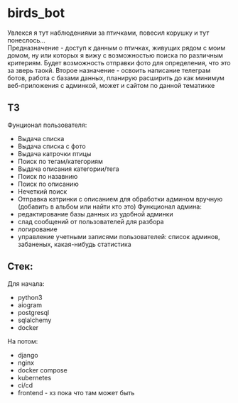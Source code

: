 # birds_bot
Увлекся я тут наблюдениями за птичками, повесил корушку и тут понеслось...   
Предназначение - доступ к данным о птичках, живущих рядом с моим домом, ну или которых я вижу с возможностью поиска по различным критериям.
Будет возможность отправки фото для определения, что это за зверь таокй.
Второе назначение - освоить написание телеграм ботов, работа с базами данных, планирую расширить до как минимум веб-приложения с админкой, может и сайтом по данной тематикке

## ТЗ
Фунционал пользователя:
- Выдача списка
- Выдача списка с фото
- Выдача катрочки птицы
- Поиск по тегам/категориям
- Выдача описания категории/тега
- Поиск по назавнию
- Поиск по описанию
- Нечеткий поиск
- Отправка катринки с описанием для обработки админом вручную (добавить в альбом или найти кто это)
Функционал админа:
- редактирование базы данных из удобной админки
- слад сообщений от пользователей для разбора
- логирование
- управление учетными записями пользователей:
  список админов, забаненых, какая-нибудь статистика


## Стек:
Для начала:   
- python3
- aiogram
- postgresql
- sqlalchemy
- docker

На потом:
- django
- nginx
- docker compose
- kubernetes
- ci/cd
- frontend - хз пока что там может быть
